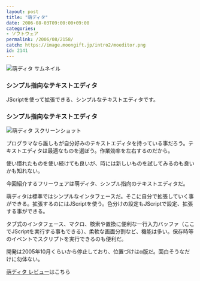 ```yaml
---
layout: post
title: "萌ディタ"
date: 2006-08-03T09:00:00+09:00
categories:
- ソフトウェア
permalink: /2006/08/2158/
catch: https://image.moongift.jp/intro2/moeditor.png
id: 2141
---
```

 ![萌ディタ サムネイル](https://image.moongift.jp/intro2/moeditor.t.png "萌ディタ サムネイル")
  

### シンプル指向なテキストエディタ
  
JScriptを使って拡張できる、シンプルなテキストエディタです。  
<!--more-->  

### シンプル指向なテキストエディタ
  

![萌ディタ スクリーンショット](https://image.moongift.jp/intro2/moeditor.png "萌ディタ スクリーンショット")

  

プログラマなら誰しもが自分好みのテキストエディタを持っている事だろう。テキストエディタは最適なものを選ぼう。作業効率を左右するのだから。

  

使い慣れたものを使い続けても良いが、時には新しいものを試してみるのも良いかも知れない。

  

今回紹介するフリーウェアは萌ディタ、シンプル指向のテキストエディタだ。

  

萌ディタは標準ではシンプルなインタフェースだ。そこに自分で拡張していく事ができる。拡張するのにはJScriptを使う。色分けの設定もJScriptで設定、拡張する事ができる。

  

タブ式のインタフェース、マクロ、検索や置換に便利な一行入力バッファ（ここでJScriptを実行する事もできる）、柔軟な画面分割など、機能は多い。保存時等のイベントでスクリプトを実行できるのも便利だ。

  

開発は2005年10月くらいから停止しており、位置づけはα版だ。面白そうなだけに勿体ない。

  

[萌ディタ レビュー](http://fw.moongift.jp/review/i-2167.html)はこちら


